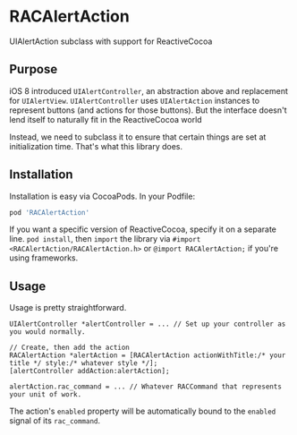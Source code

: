 # RACAlertAction
UIAlertAction subclass with support for ReactiveCocoa

## Purpose

iOS 8 introduced `UIAlertController`, an abstraction above and replacement
for `UIAlertView`. `UIAlertController` uses `UIAlertAction` instances
to represent buttons (and actions for those buttons). But the interface
doesn't lend itself to naturally fit in the ReactiveCocoa world

Instead, we need to subclass it to ensure that certain things are set
at initialization time. That's what this library does.

## Installation

Installation is easy via CocoaPods. In your Podfile:

```ruby
pod 'RACAlertAction'
```

If you want a specific version of ReactiveCocoa, specify it on a separate line. `pod install`, then `import` the library via `#import <RACAlertAction/RACAlertAction.h>` or `@import RACAlertAction;` if you're using frameworks. 

## Usage

Usage is pretty straightforward. 

```objc
UIAlertController *alertController = ... // Set up your controller as you would normally.

// Create, then add the action
RACAlertAction *alertAction = [RACAlertAction actionWithTitle:/* your title */ style:/* whatever style */];
[alertController addAction:alertAction];

alertAction.rac_command = ... // Whatever RACCommand that represents your unit of work.
```

The action's `enabled` property will be automatically bound to the `enabled` signal of its `rac_command`. 
